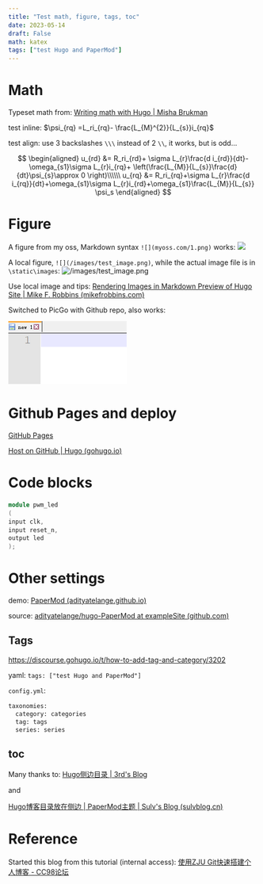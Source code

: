 ```yaml
---
title: "Test math, figure, tags, toc"
date: 2023-05-14
draft: False
math: katex
tags: ["test Hugo and PaperMod"]
---
```


# Math
Typeset math from: [Writing math with Hugo | Misha Brukman](https://misha.brukman.net/blog/2022/04/writing-math-with-hugo/)

test inline: $\psi_{rq} =L_ri_{rq}- \frac{L_{M}^{2}}{L_{s}}i_{rq}$

test align: 
use 3 backslashes `\\\` instead of 2 `\\`, it works, but is odd...

$$
\begin{aligned}
 u_{rd} &= R_ri_{rd}+ \sigma L_{r}\frac{d i_{rd}}{dt}-\omega_{s1}\sigma L_{r}i_{rq}+ \left(\frac{L_{M}}{L_{s}}\frac{d}{dt}\psi_{s}\approx 0 \right)\\\\\\
 u_{rq} &= R_ri_{rq}+\sigma L_{r}\frac{d i_{rq}}{dt}+\omega_{s1}\sigma L_{r}i_{rd}+\omega_{s1}\frac{L_{M}}{L_{s}} \psi_s
\end{aligned}
$$

# Figure
A figure from my oss, Markdown syntax `![](myoss.com/1.png)` works:
![](https://pics1237.oss-cn-shenzhen.aliyuncs.com/20230427223520.png "")

A local figure, `![](/images/test_image.png)`, while the actual image file is in `\static\images`: 
![/images/test_image.png](/images/test_image.png)

Use local image and tips: [Rendering Images in Markdown Preview of Hugo Site | Mike F. Robbins (mikefrobbins.com)](https://mikefrobbins.com/2023/02/08/rendering-images-in-markdown-preview-of-hugo-site/)


Switched to PicGo with Github repo, also works:

![](https://raw.githubusercontent.com/qyGong17/figs0/main/img/20230514090029.png)

# Github Pages and deploy

[GitHub Pages](https://pages.github.com/)


[Host on GitHub | Hugo (gohugo.io)](https://gohugo.io/hosting-and-deployment/hosting-on-github/)


# Code blocks

```cpp
module pwm_led
(
input clk,
input reset_n,
output led
);
```



# Other settings

demo: 
[PaperMod (adityatelange.github.io)](https://adityatelange.github.io/hugo-PaperMod/)

source: 
[adityatelange/hugo-PaperMod at exampleSite (github.com)](https://github.com/adityatelange/hugo-PaperMod/tree/exampleSite)

## Tags

https://discourse.gohugo.io/t/how-to-add-tag-and-category/3202

yaml: `tags: ["test Hugo and PaperMod"]`


`config.yml`: 
```
taxonomies:
  category: categories
  tag: tags
  series: series 
```

## toc
Many thanks to: [Hugo侧边目录 | 3rd's Blog](https://333rd.net/posts/tech/hugo%E4%BE%A7%E8%BE%B9%E7%9B%AE%E5%BD%95/#:~:text=PaperMod,%E4%BF%AE%E6%94%B9%E4%B8%BA%E4%BE%A7%E8%BE%B9%E7%9B%AE%E5%BD%95%E3%80%82)

and 

[Hugo博客目录放在侧边 | PaperMod主题 | Sulv's Blog (sulvblog.cn)](https://www.sulvblog.cn/posts/blog/hugo_toc_side/)


# Reference

Started this blog from this tutorial (internal access):
[使用ZJU Git快速搭建个人博客 - CC98论坛](https://www.cc98.org/topic/5473811)